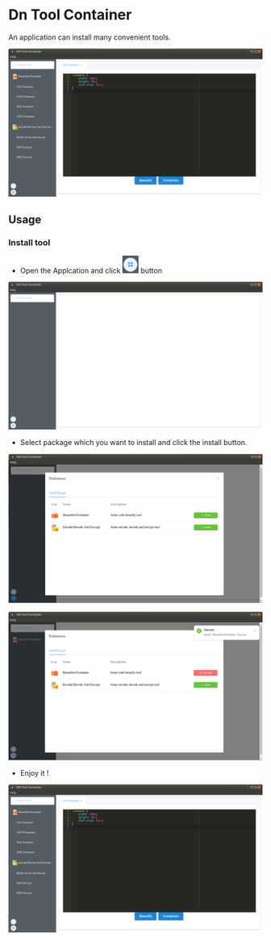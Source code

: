 # Dn Tool Container

An application can install many convenient tools.

![](resource/img004.png)

## Usage

### Install tool

* Open the Applcation and click ![icon](resource/icon01.png) button

![](resource/img001.png)

* Select package which you want to install and click the install button.

![](resource/img002.png)

![](resource/img003.png)

* Enjoy it !

![](resource/img004.png)
